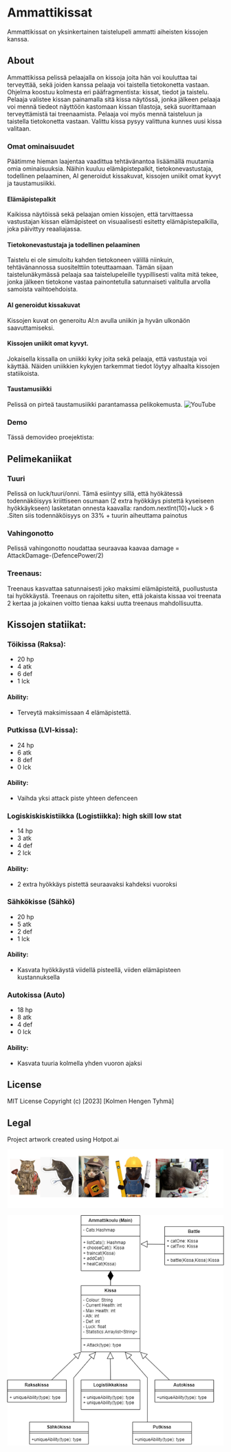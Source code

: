 # Ammattikissat


Ammattikissat on yksinkertainen taistelupeli ammatti aiheisten kissojen kanssa.

## About

Ammattikissa pelissä pelaajalla on kissoja joita hän voi kouluttaa tai terveyttää, sekä joiden kanssa pelaaja voi taistella tietokonetta vastaan. Ohjelma koostuu kolmesta eri pääfragmentista: kissat, tiedot ja taistelu. Pelaaja valistee kissan painamalla sitä kissa näytössä, jonka jälkeen pelaaja voi mennä tiedeot näyttöön kastomaan kissan tilastoja, sekä suorittamaan terveyttämistä tai treenaamista. Pelaaja voi myös mennä taisteluun ja taistella tietokonetta vastaan. Valittu kissa pysyy valittuna kunnes uusi kissa valitaan.

### Omat ominaisuudet
Päätimme hieman laajentaa vaadittua tehtävänantoa lisäämällä muutamia omia ominaisuuksia. Näihin kuuluu elämäpistepalkit, tietokonevastustaja, todellinen pelaaminen, AI generoidut kissakuvat, kissojen uniikit omat kyvyt ja taustamusiikki.

#### Elämäpistepalkit
Kaikissa näytöissä sekä pelaajan omien kissojen, että tarvittaessa vastustajan kissan elämäpisteet on visuaalisesti esitetty elämäpistepalkilla, joka päivittyy reaaliajassa.

#### Tietokonevastustaja ja todellinen pelaaminen
Taistelu ei ole simuloitu kahden tietokoneen välillä niinkuin, tehtävänannossa suositelttiin toteuttaamaan. Tämän sijaan taistelunäkymässä pelaaja saa taistelupeleille tyypillisesti valita mitä tekee, jonka jälkeen tietokone vastaa painontetulla satunnaiseti valitulla arvolla samoista vaihtoehdoista.

#### AI generoidut kissakuvat
Kissojen kuvat on generoitu AI:n avulla uniikin ja hyvän ulkonäön saavuttamiseksi.

#### Kissojen uniikit omat kyvyt.
Jokaisella kissalla on uniikki kyky joita sekä pelaaja, että vastustaja voi käyttää. Näiden uniikkien kykyjen tarkemmat tiedot löytyy alhaalta kissojen statiikoista.

#### Taustamusiikki
Pelissä on pirteä taustamusiikki parantamassa pelikokemusta.
![YouTube](https://www.youtube.com/watch?v=DzFXGsRvSwA)

### Demo
Tässä demovideo proejektista: 

## Pelimekaniikat
### Tuuri
Pelissä on luck/tuuri/onni. Tämä esiintyy sillä, että hyökätessä todennäköisyys kriittiseen osumaan (2 extra hyökkäys pistettä kyseiseen hyökkäykseen) lasketatan onnesta kaavalla: random.nextInt(10)+luck > 6 .Siten siis todennäköisyys on 33% + tuurin aiheuttama painotus

### Vahingonotto 
Pelissä vahingonotto noudattaa seuraavaa kaavaa damage = AttackDamage-(DefencePower/2)

### Treenaus:
Treenaus kasvattaa satunnaisesti joko maksimi elämäpisteitä, puollustusta tai hyökkäystä. Treenaus on rajoitettu siten, että jokaista kissaa voi treenata 2 kertaa ja jokainen voitto tienaa kaksi uutta treenaus mahdollisuutta.

## Kissojen statiikat:

### Töikissa (Raksa):
- 20 hp
- 4 atk
- 6 def
- 1 lck
#### Ability:
- Terveytä maksimissaan 4 elämäpistettä.

### Putkissa (LVI-kissa):
- 24 hp
- 6 atk
- 8 def
- 0 lck
#### Ability:
- Vaihda yksi attack piste yhteen defenceen

### Logiskiskiskistiikka (Logistiikka): high skill low stat
- 14 hp
- 3 atk
- 4 def
- 2 lck
#### Ability:
- 2 extra hyökkäys pistettä seuraavaksi kahdeksi vuoroksi

### Sähkökisse (Sähkö)
- 20 hp
- 5 atk
- 2 def
- 1 lck
#### Ability:
- Kasvata hyökkäystä viidellä pisteellä, viiden elämäpisteen kustannuksella

### Autokissa (Auto)
- 18 hp
- 8 atk
- 4 def
- 0 lck
#### Ability:
- Kasvata tuuria kolmella yhden vuoron ajaksi


## License

MIT License Copyright (c) [2023] [Kolmen Hengen Tyhmä]

## Legal

Project artwork created using Hotpot.ai


![meme](kissa.png)

![UML Classdiagram](luokkakaavio.png)
